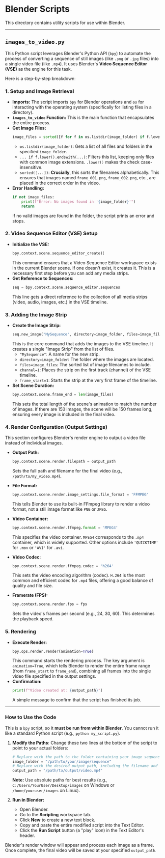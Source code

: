 # Blender Scripts

This directory contains utility scripts for use within Blender.

***

## `images_to_video.py`

This Python script leverages Blender's Python API (`bpy`) to automate the process of converting a sequence of still images (like `.png` or `.jpg` files) into a single video file (like `.mp4`). It uses Blender's **Video Sequence Editor (VSE)** as the engine for this task.

Here is a step-by-step breakdown:

### 1. Setup and Image Retrieval
*   **Imports:** The script imports `bpy` for Blender operations and `os` for interacting with the operating system (specifically for listing files in a directory).
*   **`images_to_video` Function:** This is the main function that encapsulates the entire process.
*   **Get Image Files:**
    ```python
    image_files = sorted([f for f in os.listdir(image_folder) if f.lower().endswith(('.png', '.jpg', '.jpeg', '.exr'))])
    ```
    - `os.listdir(image_folder)`: Gets a list of all files and folders in the specified `image_folder`.
    - `... if f.lower().endswith(...)`: Filters this list, keeping only files with common image extensions. `.lower()` makes the check case-insensitive.
    - `sorted([...])`: **Crucially**, this sorts the filenames alphabetically. This ensures that images named `frame_001.png`, `frame_002.png`, etc., are placed in the correct order in the video.
*   **Error Handling:**
    ```python
    if not image_files:
        print(f"Error: No images found in '{image_folder}'")
        return
    ```
    If no valid images are found in the folder, the script prints an error and stops.

### 2. Video Sequence Editor (VSE) Setup
*   **Initialize the VSE:**
    ```python
    bpy.context.scene.sequence_editor_create()
    ```
    This command ensures that a Video Sequence Editor workspace exists in the current Blender scene. If one doesn't exist, it creates it. This is a necessary first step before you can add any media strips.
*   **Get Reference to Sequences:**
    ```python
    seq = bpy.context.scene.sequence_editor.sequences
    ```
    This line gets a direct reference to the collection of all media strips (video, audio, images, etc.) in the VSE timeline.

### 3. Adding the Image Strip
*   **Create the Image Strip:**
    ```python
    seq.new_image("MySequence", directory=image_folder, files=image_files, channel=1, frame_start=1)
    ```
    This is the core command that adds the images to the VSE timeline. It creates a single "Image Strip" from the list of files.
    - `"MySequence"`: A name for the new strip.
    - `directory=image_folder`: The folder where the images are located.
    - `files=image_files`: The sorted list of image filenames to include.
    - `channel=1`: Places the strip on the first track (channel) of the VSE timeline.
    - `frame_start=1`: Starts the strip at the very first frame of the timeline.
*   **Set Scene Duration:**
    ```python
    bpy.context.scene.frame_end = len(image_files)
    ```
    This sets the total length of the scene's animation to match the number of images. If there are 150 images, the scene will be 150 frames long, ensuring every image is included in the final video.

### 4. Render Configuration (Output Settings)
This section configures Blender's render engine to output a video file instead of individual images.

*   **Output Path:**
    ```python
    bpy.context.scene.render.filepath = output_path
    ```
    Sets the full path and filename for the final video (e.g., `/path/to/my_video.mp4`).

*   **File Format:**
    ```python
    bpy.context.scene.render.image_settings.file_format = 'FFMPEG'
    ```
    This tells Blender to use its built-in FFmpeg library to render a video format, not a still image format like `PNG` or `JPEG`.

*   **Video Container:**
    ```python
    bpy.context.scene.render.ffmpeg.format = 'MPEG4'
    ```
    This specifies the video container. `MPEG4` corresponds to the `.mp4` container, which is widely supported. Other options include `'QUICKTIME'` for `.mov` or `'AVI'` for `.avi`.

*   **Video Codec:**
    ```python
    bpy.context.scene.render.ffmpeg.codec = 'h264'
    ```
    This sets the video encoding algorithm (codec). `H.264` is the most common and efficient codec for `.mp4` files, offering a good balance of quality and file size.

*   **Framerate (FPS):**
    ```python
    bpy.context.scene.render.fps = fps
    ```
    Sets the video's frames per second (e.g., 24, 30, 60). This determines the playback speed.

### 5. Rendering
*   **Execute Render:**
    ```python
    bpy.ops.render.render(animation=True)
    ```
    This command starts the rendering process. The key argument is `animation=True`, which tells Blender to render the entire frame range (from `frame_start` to `frame_end`), combining all frames into the single video file specified in the output settings.
*   **Confirmation:**
    ```python
    print(f"Video created at: {output_path}")
    ```
    A simple message to confirm that the script has finished its job.

***

### How to Use the Code

This is a `bpy` script, so it **must be run from within Blender**. You cannot run it like a standard Python script (e.g., `python my_script.py`).

1.  **Modify the Paths:**
    Change these two lines at the bottom of the script to point to your actual folders:
    ```python
    # Replace with the path to the folder containing your image sequence
    image_folder = "/path/to/your/image/sequence"
    # Replace with the desired output path, including the filename and extension
    output_path = "/path/to/output/video.mp4"
    ```
    **Note:** Use absolute paths for best results (e.g., `C:/Users/YourUser/Desktop/images` on Windows or `/home/youruser/images` on Linux).

2.  **Run in Blender:**
    *   Open Blender.
    *   Go to the **Scripting** workspace tab.
    *   Click **New** to create a new text block.
    *   Copy and paste the entire modified script into the Text Editor.
    *   Click the **Run Script** button (a "play" icon) in the Text Editor's header.

Blender's render window will appear and process each image as a frame. Once complete, the final video will be saved at your specified `output_path`.
